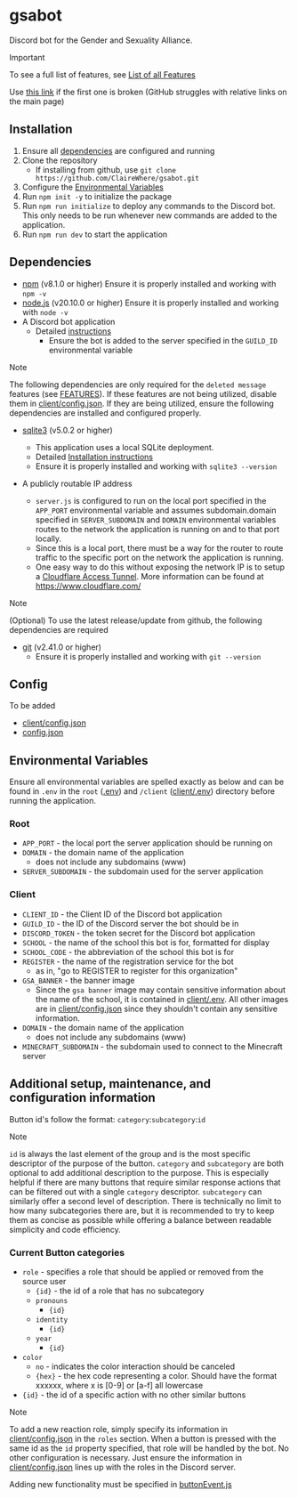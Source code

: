 # gsabot

Discord bot for the Gender and Sexuality Alliance.

> [!IMPORTANT]
>
> To see a full list of features, see [List of all Features](FEATURES.md)
>
> Use [this link](https://github.com/ClaireWhere/gsabot/blob/main/FEATURES.md) if the first one is broken (GitHub struggles with relative links on the main page)

## Installation

1. Ensure all [dependencies](README.md#dependencies) are configured and running
1. Clone the repository
    - If installing from github, use `git clone https://github.com/ClaireWhere/gsabot.git`
1. Configure the [Environmental Variables](README.md#environmental-variables)
1. Run `npm init -y` to initialize the package
1. Run `npm run initialize` to deploy any commands to the Discord bot. This only needs to be run whenever new commands are added to the application.
1. Run `npm run dev` to start the application

## Dependencies

- [npm](https://docs.npmjs.com/downloading-and-installing-node-js-and-npm) (v8.1.0 or higher)
    Ensure it is properly installed and working with `npm -v`
- [node.js](https://nodejs.org/en/) (v20.10.0 or higher)
    Ensure it is properly installed and working with `node -v`
- A Discord bot application
  - Detailed [instructions](https://discordjs.guide/preparations/setting-up-a-bot-application.html#creating-your-bot)
    - Ensure the bot is added to the server specified in the `GUILD_ID` environmental variable

> [!NOTE]
>
> The following dependencies are only required for the `deleted message` features (see [FEATURES](FEATURES.md#deleted-message-logger)). If these features are not being utilized, disable them in [client/config.json](client/config.json). If they are being utilized, ensure the following dependencies are installed and configured properly.

- [sqlite3](https://www.sqlite.org/download.html) (v5.0.2 or higher)
  - This application uses a local SQLite deployment.
  - Detailed [Installation instructions](https://www.sqlitetutorial.net/download-install-sqlite/)
  - Ensure it is properly installed and working with `sqlite3 --version`

- A publicly routable IP address
  - `server.js` is configured to run on the local port specified in the `APP_PORT` environmental variable and assumes subdomain.domain specified in `SERVER_SUBDOMAIN` and `DOMAIN` environmental variables routes to the network the application is running on and to that port locally.
  - Since this is a local port, there must be a way for the router to route traffic to the specific port on the network the application is running.
  - One easy way to do this without exposing the network IP is to setup a [Cloudflare Access Tunnel](https://developers.cloudflare.com/cloudflare-one/connections/connect-networks/). More information can be found at <https://www.cloudflare.com/>

> [!NOTE]
>
> (Optional) To use the latest release/update from github, the following dependencies are required

- [git](https://git-scm.com/) (v2.41.0 or higher)
  - Ensure it is properly installed and working with `git --version`

## Config

To be added

- [client/config.json](client/config.json)
- [config.json](config.json)

## Environmental Variables

Ensure all environmental variables are spelled exactly as below and can be found in `.env` in the `root` ([.env](.env)) and `/client` ([client/.env](client/.env)) directory before running the application.

### Root

- `APP_PORT` - the local port the server application should be running on
- `DOMAIN` - the domain name of the application
  - does not include any subdomains (www)
- `SERVER_SUBDOMAIN` - the subdomain used for the server application

### Client

- `CLIENT_ID` - the Client ID of the Discord bot application
- `GUILD_ID` - the ID of the Discord server the bot should be in
- `DISCORD_TOKEN` - the token secret for the Discord bot application
- `SCHOOL` - the name of the school this bot is for, formatted for display
- `SCHOOL_CODE` - the abbreviation of the school this bot is for
- `REGISTER` - the name of the registration service for the bot
  - as in, "go to REGISTER to register for this organization"
- `GSA_BANNER` - the banner image
  - Since the `gsa banner` image may contain sensitive information about the name of the school, it is contained in [client/.env](client/.env). All other images are in [client/config.json](client/config.json) since they shouldn't contain any sensitive information.
- `DOMAIN` - the domain name of the application
  - does not include any subdomains (www)
- `MINECRAFT_SUBDOMAIN` - the subdomain used to connect to the Minecraft server

## Additional setup, maintenance, and configuration information

Button id's follow the format: `category`:`subcategory`:`id`

> [!NOTE]
>
> `id` is always the last element of the group and is the most specific descriptor of the purpose of the button. `category` and `subcategory` are both optional to add additional description to the purpose. This is especially helpful if there are many buttons that require similar response actions that can be filtered out with a single `category` descriptor. `subcategory` can similarly offer a second level of description. There is technically no limit to how many subcategories there are, but it is recommended to try to keep them as concise as possible while offering a balance between readable simplicity and code efficiency.

### Current Button categories

- `role` - specifies a role that should be applied or removed from the source user
  - `{id}` - the id of a role that has no subcategory
  - `pronouns`
    - `{id}`
  - `identity`
    - `{id}`
  - `year`
    - `{id}`
- `color`
  - `no` - indicates the color interaction should be canceled
  - `{hex}` - the hex code representing a color. Should have the format xxxxxx, where x is [0-9] or [a-f] all lowercase
- `{id}` - the id of a specific action with no other similar buttons

> [!NOTE]
>
> To add a new reaction role, simply specify its information in [client/config.json](client/config.json) in the `roles` section. When a button is pressed with the same id as the `id` property specified, that role will be handled by the bot. No other configuration is necessary. Just ensure the information in [client/config.json](client/config.json) lines up with the roles in the Discord server.

Adding new functionality must be specified in [buttonEvent.js](client/events/buttonEvent.js)
